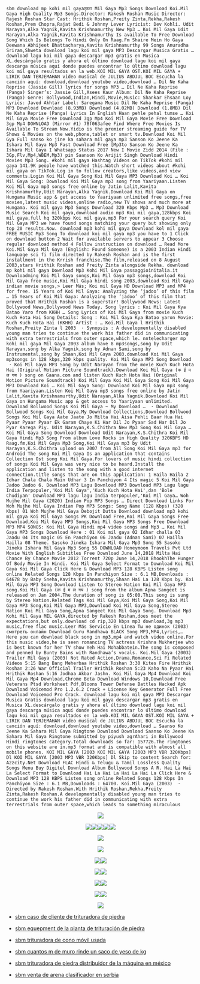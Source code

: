 
```
sbm download mp kohi mil gayaएउटा Mil Gaya Mp3 Songs Download Koi.Mil Gaya High Quality Mp3 Songs.Director: Rakesh Roshan Music Director: Rajesh Roshan Star Cast: Hrithik Roshan,Preity Zinta,Rekha,Rakesh Roshan,Prem Chopra,Rajat Bedi & Johnny Lever Lyricist: Dev Kohli. Udit Narayan,Alka Yagnik,Kavita Krishnamurthy New Mp3 … Koi Mil Gaya Udit Narayan,Alka Yagnik,Kavita Krishnamurthy Is available To Free Download Song Which Is Belongs To Hindi Only On Raag.Fm Shaire Mein Ho Gaya Deewana Abhijeet Bhattacharya,Kavita Krishnamurthy 99 Songs Anuradha Sriram,Shweta download lagu koi mil gaya MP3 Descargar Musica Gratis … download lagu koi mil gaya descargar mp3 gratis en Musica XL.descárgalo gratis y ahora el último download lagu koi mil gaya descarga música aquí donde puedes encontrar lo último download lagu koi mil gaya resultados en la web.KOI MIL GAYA OST.KOI MIL GAYA + LIRIK DAN TERJEMAHAN video musical de JULIUS ABDJUL BOC Escucha la canción aquí: download,download youtube video,download … Dil Ne Kaha Reprise (Jassie Gill) lyrics for songs MP3 … Dil Ne Kaha Reprise (Panga) Singer’s: Jassie Gill,Asees Kaur Album: Dil Ne Kaha Reprise (Panga) Genre: Bollywood,Indian,Hindi,Movie,Music: Shankar Ehsaan Loy Lyrics: Javed Akhtar Label: Saregama Music Dil Ne Kaha Reprise (Panga) MP3 Download Download (8.93MB) Download (4.02MB) Download (1.8MB) Dil Ne Kaha Reprise (Panga) Lyrics In English Haan pehle pehal tumse … Koi Mil Gaya Movie Free Download 3gp Mp4 Koi Mil Gaya Movie Free Download 3gp Mp4 DOWNLOAD (Mirror #1) 78f063afee Find Where Free Movies Is Available To Stream Now.Yidio is the premier streaming guide for TV Shows & Movies on the web,phone,tablet or smart tv.Download Koi Mil Gya Full sanso ko jine ka sahara mil gaya mp3 Sanson Ko Jeene Ka Ishara Mil Gaya Mp3 Fast Download Free [Mp3to Sanson Ko Jeene Ka Ishara Mil Gaya I Whatsapp Status 2017 New I Movie Zidd 2014 (File : 3Gp,Flv,Mp4,WBEM,Mp3) pin Saanson Ko Arijit Singh Download Hindi Movies Mp3 Song. #kohi mil gaya Hashtag Videos on TikTok #kohi mil gaya 141.9K people have watched this.Watch short videos about #kohi mil gaya on TikTok.Log in to follow creators,like videos,and view comments.Login Koi Mil Gaya Song Koi Mil Gaya MP3 Download Koi … Koi Mil Gaya Song: Download Koi Mil Gaya mp3 song from Yaariyaan.Listen Koi Mil Gaya mp3 songs free online by Jatin Lalit,Kavita Krishnamurthy,Udit Narayan,Alka Yagnik.Download Koi Mil Gaya on Hungama Music app & get access to Yaariyaan unlimited free songs,free movies,latest music videos,online radio,new TV shows and much more at Hungama. Koi mil gaya Mp3 Songs Download 320 Kbps Mp3 … Mp3 Download Music Search Koi mil gaya,download audio mp3 Koi mil gaya,128kbps Koi mil gaya,full hq 320kbps Koi mil gaya,mp3 For your search query Koi Mil Gaya MP3 we have found songs matching your query but showing only top 20 results.Now. download mp3 kohi mil gaya Download kol mil gaya FREE MUSIC Mp3 Song To download koi mil gaya mp3 you have to 1 Click on download button 2 Wait for available servers to appear 3 Choose regular download method 4 Follow instruction on download … Read More Koi.Mil Gaya Mil Gaya (English: Found Someone) is a 2003 Indian Hindi language sci fi film directed by Rakesh Roshan and is the first installment in the Krrish franchise.The film,released on 8 August 2003,stars Hrithik Roshan and Preity Zinta alongside Rekha. download mp kohi mil gaya Download Mp3 Kohi Mil Gaya passaggioinitalia.it Downloadming Koi Mil Gaya songs,Koi Mil Gaya mp3 songs,download Koi Mil Gaya free music,Koi Mil Gaya hindi song 2003,download Koi Mil Gaya indian movie songs,> Leer Más; Koi mil Gaya HD Download MP3 and MP4 for free. 15 Years of Koi Mil Gaya: Analyzing the ‘jadoo’ of this film … 15 Years of Koi Mil Gaya: Analyzing the ‘jadoo’ of this film that proved that Hrithik Roshan is a superstar! Bollywood News: Latest Bollywood News,Bollywood News Today. Song lyrics : Koi Mil Gaya Kya Batao Yaro from KKHH … Song Lyrics of Koi Mil Gaya from movie Kuch Kuch Hota Hai Song Details: Song : Koi Mil Gaya Kya Batao yaron Movie: Kuch Kuch Hota Hai (KKHH) Artist : … Koi.Mil Gaya l Hrithik Roshan,Preity Zinta l 2003  · Synopsis : A developmentally disabled young man tries to continue the work his father did in communicating with extra terrestrials from outer space,which le. nntelecharger mp kohi mil gaya Mil Gaya 2003 album have 8 mp3songs,song by Udit Narayan,song by Alka Yagnik,song by Adnan Sami,song by Instrumental,song by Shaan,Koi Mil Gaya 2003.download Koi Mil Gaya mp3songs in 128 kbps,320 kbps quality. Koi Mil Gaya MP3 Song Download  · Koi Mil Gaya MP3 Song by Udit Narayan from the movie Kuch Kuch Hota Hai (Original Motion Picture Soundtrack).Download Koi Mil Gaya (क ई म ल गय ) song on Gaana.com and listen Kuch Kuch Hota Hai (Original Motion Picture Soundtrack) Koi Mil Gaya Koi Mil Gaya Song Koi Mil Gaya MP3 Download Koi … Koi Mil Gaya Song: Download Koi Mil Gaya mp3 song from Yaariyaan.Listen Koi Mil Gaya mp3 songs free online by Jatin Lalit,Kavita Krishnamurthy,Udit Narayan,Alka Yagnik.Download Koi Mil Gaya on Hungama Music app & get access to Yaariyaan unlimited. Download Bollwood Songs Koi Mil Gaya ~ My Download …  · Download Bollwood Songs Koi Mil Gaya,My Download Collections,Download Bollwood Songs Koi Mil Gaya Aate Jaate Jo Milta Hai Aisa Pehli Baar Hua Hai Pyaar Pyaar Pyaar Ek Garam Chaye Ki Har Dil Jo Pyaar Sad Har Dil Jo Pyar Karega Piy. Udit Narayan,K.S.Chithra New Mp3 Song Koi Mil Gaya … Koi Mil Gaya Song Download Download Udit Narayan,K.S.Chithra Koi Mil Gaya Hindi Mp3 Song From album Love Rocks in High Quality 320KBPS HD Raag.fm,Koi Mil Gaya Mp3 Song,Koi Mil Gaya mp3 by Udit Narayan,K.S.Chithra upload on 2007 from All Song Koi Mil Gaya mp3 for Android The song Koi Mil Gaya Is an application that contains Collection Ost song Koi Mil Gaya.For lovers of music hindi collection of songs Koi Mil Gaya was very nice to be heard.Install the application and listen to the song with a good internet connection.title songs that are on this application: 1 Haila Haila 2 Idhar Chala Chala Main Udhar 3 In Panchiyon 4 Its magic 5 Koi Mil Gaya Jadoo Jadoo 6. Download MP3 Lagu Download MP3 Download MP3 Lagu lagu India Terpopuler,'Koi Mil Gaya','Kuch Kuch Hota Hai',dan 'Bole Chudiyan' Download MP3 lagu lagu India terpopuler,'Koi Mil Gaya… Woh Mujhe Mil Gaya (2020) Indian Pop MP3 Songs … Direct Download Links For Woh Mujhe Mil Gaya Indian Pop MP3 Songs: Song Name (128 Kbps) (320 Kbps) 01 Woh Mujhe Mil Gaya Debojit Dutta Download download mp3 kohi mil gaya Koi Mil Gaya Songs PK Download Free,Koi Mil Gaya Songs Free Download,Koi Mil Gaya MP3 Songs,Koi Mil Gaya MP3 Songs Free Download MP3 MP4 SONGS: Koi Mil Gaya Hindi mp4 video songs and Mp3 … Koi Mil Gaya MP3 Songs Download Here : 01 Koi mil gaya 02 Idhar challa 03 Jaadu 04 Its magic 05 En Panchiyon 06 Jaadu (Adnan Sami) 07 Hailla Hailla 08 Theme. Sasoko Jineka Ishara Mil Gaya Mp3 Song 55 Sasoko Jineka Ishara Mil Gaya Mp3 Song 55 DOWNLOAD Honeymoon Travels Pvt Ltd Movie With English Subtitles Free Download June 14,2018 Milta Hai Chance By Chance Movie 2012 Torrent 720p June 14,2018 BhookhThe Hunger Of Body Movie In Hindi. Koi Mil Gaya Select Format to Download Koi Mil Gaya Koi Mil Gaya Click Here & Download MP3 128 KBPS Listen song online Related Songs 128 Kbps In Panchiyon Size : 6.1 MB,Downloads : 64678 by Baby Sneha,Kavita Krishnamurthy,Shaan Hai La 128 Kbps by. Koi Mil Gaya MP3 Song Download Listen to Stereo Nation Koi Mil Gaya MP3 song.Koi Mil Gaya (क ई म ल गय ) song from the album Apna Sangeet is released on Jan 2004.The duration of song is 05:00.This song is sung by Stereo Nation.Related Tags Koi Mil Gaya,Koi Mil Gaya Song,Koi Mil Gaya MP3 Song,Koi Mil Gaya MP3,Download Koi Mil Gaya Song,Stereo Nation Koi Mil Gaya Song,Apna Sangeet Koi Mil Gaya Song. Download Mp3 Kohi Mil Gaya MIL GAYA,directed by Rakesh Roshan,does meet the expectations,but only.download cd rip,320 kbps mp3 download,3g mp3 music,free flac music.Leer Más Servicio En Línea Ты не одинок (2003) смотреть онлайн Download Guru Randhawa BLACK Song MP3,MP4,Lyrics,… Here you can download black song in mp3,mp4 and watch video online.For this music video,he is seen romancing TV actress Krishna Mukherjee who is best known for her TV show Yeh Hai Mohabbatein.The song is composed and penned by Bunty Bains with Randhawa’s vocals. Koi.Mil Gaya (2003) Trailer Mil Gaya (2003) Not Rated Action,Drama,Romance,Sci Fi Related Videos 5:15 Bang Bang Meherbaa Hrithik Roshan 3:30 Kites Fire Hrithik Roshan 2:26 War Official Trailer Hrithik Roshan 5:23 Kaho Na Pyaar Hai Hrithik Roshan 5:16 Jodhaa Akbar Jashn. Koi Mil Gaya Mp4 Download Koi Mil Gaya Mp4 Download,Chrome Beta Download Windows 10,Download Free Veterans Ptsd Worksheet Pdf,Bloons Tower Defense Battles Hacked Apk Download Voicemod Pro 1.2.6.2 Crack + License Key Generator Full Free Download Voicemod Pro Crack. download lagu koi mil gaya MP3 Descargar Musica Gratis download lagu koi mil gaya descargar mp3 gratis en Musica XL.descárgalo gratis y ahora el último download lagu koi mil gaya descarga música aquí donde puedes encontrar lo último download lagu koi mil gaya resultados en la web.KOI MIL GAYA OST.KOI MIL GAYA + LIRIK DAN TERJEMAHAN video musical de JULIUS ABDJUL BOC Escucha la canción aquí: download,download youtube video,download … Saanso Ko Jeene Ka Sahara Mil Gaya Ringtone Download Download Saanso Ko Jeene Ka Sahara Mil Gaya Ringtone submitted by piyush agrAhari in Bollywood Hindi ringtones category.Total downloads so far: 157726.The ringtones on this website are in.mp3 format and is compatible with almost all mobile phones. KOI MIL GAYA [2003 KOI MIL GAYA [2003 MP3 VBR 320Kbps] Dl KOI MIL GAYA [2003 MP3 VBR 320Kbps] Dl Skip to content Search for: A2zcity.Net Download FLAC Hindi & Telugu & Tamil Lossless Quality Songs Menu Buy Digitel Download Album Bollywood Songs A R. Hai La Hai La Select Format to Download Hai La Hai La Hai La Hai La Click Here & Download MP3 128 KBPS Listen song online Related Songs 128 Kbps In Panchiyon Size : 6.1 MB,Downloads : 64700. Koi.Mil Gaya (2003)  · Directed by Rakesh Roshan.With Hrithik Roshan,Rekha,Preity Zinta,Rakesh Roshan.A developmentally disabled young man tries to continue the work his father did in communicating with extra terrestrials from outer space,which leads to something miraculous 
```

<div align="center">

<a href="https://es-crusher.shibang-china.com/github&k=sbm+download+mp+kohi+mil+gaya"><img src="https://static.shibang-china.com/es/crusher/logo.jpg"></a>

<a href="https://es-crusher.shibang-china.com/github&k=sbm+download+mp+kohi+mil+gaya"><img src="https://static.shibang-china.com/es/crusher/index.jpg"></a><a href="https://es-crusher.shibang-china.com/material.htmlgithub&k=sbm+download+mp+kohi+mil+gaya"><img src="https://static.shibang-china.com/es/crusher/material.jpg"></a><a href="https://es-crusher.shibang-china.com/application.htmlgithub&k=sbm+download+mp+kohi+mil+gaya"><img src="https://static.shibang-china.com/es/crusher/application.jpg"></a><a href="https://es-crusher.shibang-china.com/aboutus.htmlgithub&k=sbm+download+mp+kohi+mil+gaya"><img src="https://static.shibang-china.com/es/crusher/aboutus.jpg"></a><a href="https://es-crusher.shibang-china.com/contact.htmlgithub&k=sbm+download+mp+kohi+mil+gaya"><img src="https://static.shibang-china.com/es/crusher/contact.jpg"></a>

<a href="https://es-crusher.shibang-china.com/github&k=sbm+download+mp+kohi+mil+gaya"><img src="https://static.shibang-china.com/es/crusher/banner.jpg"></a>

<a href="https://swt.shibang-china.com/github&k=sbm+download+mp+kohi+mil+gaya"><img src="https://static.shibang-china.com/es/crusher/text.jpg"></a>

<a href="https://swt.shibang-china.com/github&k=sbm+download+mp+kohi+mil+gaya"><img src="https://static.shibang-china.com/es/crusher/chat.jpg"></a><a href="https://es-crusher.shibang-china.com/contact.htmlgithub&k=sbm+download+mp+kohi+mil+gaya"><img src="https://static.shibang-china.com/es/crusher/message.jpg"></a>

<a href="https://es-crusher.shibang-china.com/products/pe.htmlgithub&k=sbm+download+mp+kohi+mil+gaya"><img src="https://static.shibang-china.com/es/crusher/pe.jpg"></a><a href="https://es-crusher.shibang-china.com/products/pf.htmlgithub&k=sbm+download+mp+kohi+mil+gaya"><img src="https://static.shibang-china.com/es/crusher/pf.jpg"></a>

<a href="https://es-crusher.shibang-china.com/products/hpt.htmlgithub&k=sbm+download+mp+kohi+mil+gaya"><img src="https://static.shibang-china.com/es/crusher/hpt.jpg"></a><a href="https://es-crusher.shibang-china.com/products/vsi.htmlgithub&k=sbm+download+mp+kohi+mil+gaya"><img src="https://static.shibang-china.com/es/crusher/vsi.jpg"></a>

<a href="https://es-crusher.shibang-china.com/products/klv.htmlgithub&k=sbm+download+mp+kohi+mil+gaya"><img src="https://static.shibang-china.com/es/crusher/klv.jpg"></a><a href="https://es-crusher.shibang-china.com/products/portable.htmlgithub&k=sbm+download+mp+kohi+mil+gaya"><img src="https://static.shibang-china.com/es/crusher/portable.jpg"></a>

<a href="https://swt.shibang-china.com/github&k=sbm+download+mp+kohi+mil+gaya"><img src="https://static.shibang-china.com/es/crusher/case.jpg"></a>

</div>


* [sbm caso de cliente de trituradora de piedra](sbm%20caso%20de%20cliente%20de%20trituradora%20de%20piedra.md)

* [sbm equepment de la planta de trituración de piedra](sbm%20equepment%20de%20la%20planta%20de%20trituraci%C3%B3n%20de%20piedra.md)

* [sbm trituradora de cono móvil usada](sbm%20trituradora%20de%20cono%20m%C3%B3vil%20usada.md)

* [sbm cuantos m de muro rinde un saco de yeso de kg](sbm%20cuantos%20m%20de%20muro%20rinde%20un%20saco%20de%20yeso%20de%20kg.md)

* [sbm trituradora de piedra distribuidor de la máquina en méxico](sbm%20trituradora%20de%20piedra%20distribuidor%20de%20la%20m%C3%A1quina%20en%20m%C3%A9xico.md)

* [sbm venta de arena clasificador en serbia](sbm%20venta%20de%20arena%20clasificador%20en%20serbia.md)